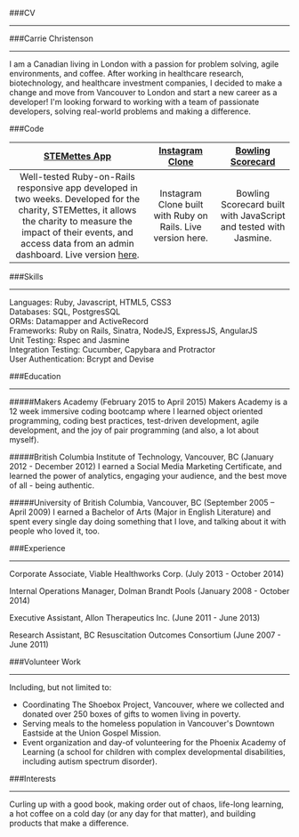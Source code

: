 ###CV
***

###Carrie Christenson
***

I am a Canadian living in London with a passion for problem solving, agile environments, and coffee. After working in healthcare research, biotechnology, and healthcare investment companies, I decided to make a change and move from Vancouver to London and start a new career as a developer! I'm looking forward to working with a team of passionate developers, solving real-world problems and making a difference.

###Code

| [STEMettes App](https://github.com/STEMettes/royalty_loyalty)        | [Instagram Clone](https://github.com/c-christenson/instagram-challenge)           | [Bowling Scorecard](https://github.com/c-christenson/bowling-challenge)  |
| :-------------: |:-------------:| :-------------:|
| Well-tested Ruby-on-Rails responsive app developed in two weeks. Developed for the charity, STEMettes, it allows the charity to measure the impact of their events, and access data from an admin dashboard. Live version [here](https://stemettes-staging.herokuapp.com/).  | Instagram Clone built with Ruby on Rails. Live version here.| Bowling Scorecard built with JavaScript and tested with Jasmine.|


###Skills
***
Languages: Ruby, Javascript, HTML5, CSS3   
Databases: SQL, PostgresSQL  
ORMs: Datamapper and ActiveRecord  
Frameworks: Ruby on Rails, Sinatra, NodeJS, ExpressJS, AngularJS  
Unit Testing: Rspec and Jasmine  
Integration Testing: Cucumber, Capybara and Protractor  
User Authentication: Bcrypt and Devise  


###Education
***

#####Makers Academy (February 2015 to April 2015)
Makers Academy is a 12 week immersive coding bootcamp where I learned object oriented programming, coding best practices, test-driven development, agile development, and the joy of pair programming (and also, a lot about myself). 


#####British Columbia Institute of Technology, Vancouver, BC (January 2012 - December 2012)
I earned a Social Media Marketing Certificate, and learned the power of analytics, engaging your audience, and the best move of all - being authentic.

#####University of British Columbia, Vancouver, BC (September 2005 – April 2009)
I earned a Bachelor of Arts (Major in English Literature) and spent every single day doing something that I love, and talking about it with people who loved it, too.

###Experience
***

Corporate Associate, Viable Healthworks Corp. (July 2013 - October 2014)

Internal Operations Manager, Dolman Brandt Pools (January 2008 - October 2014)

Executive Assistant, Allon Therapeutics Inc. (June 2011 - June 2013)

Research Assistant, BC Resuscitation Outcomes Consortium (June 2007 - June 2011)

###Volunteer Work
***
Including, but not limited to:  
+ Coordinating The Shoebox Project, Vancouver, where we collected and donated over 250 boxes of gifts to women living in poverty.  
+ Serving meals to the homeless population in Vancouver's Downtown Eastside at the Union Gospel Mission.  
+ Event organization and day-of volunteering for the Phoenix Academy of Learning (a school for children with complex developmental disabilities, including autism spectrum disorder).  


###Interests
***

Curling up with a good book, making order out of chaos, life-long learning, a hot coffee on a cold day (or any day for that matter), and building products that make a difference.

